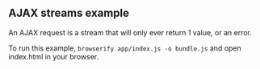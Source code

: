 ## AJAX streams example

An AJAX request is a stream that will only ever return 1 value, or an error.

To run this example, `browserify app/index.js -o bundle.js` and open index.html in your browser.
